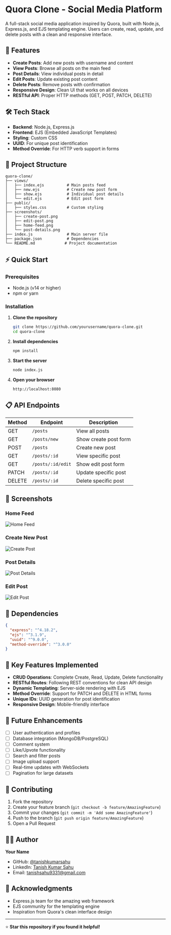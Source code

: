 # Quora Clone - Social Media Platform

A full-stack social media application inspired by Quora, built with Node.js, Express.js, and EJS templating engine. Users can create, read, update, and delete posts with a clean and responsive interface.

## 🚀 Features

- **Create Posts**: Add new posts with username and content
- **View Posts**: Browse all posts on the main feed
- **Post Details**: View individual posts in detail
- **Edit Posts**: Update existing post content
- **Delete Posts**: Remove posts with confirmation
- **Responsive Design**: Clean UI that works on all devices
- **RESTful API**: Proper HTTP methods (GET, POST, PATCH, DELETE)

## 🛠️ Tech Stack

- **Backend**: Node.js, Express.js
- **Frontend**: EJS (Embedded JavaScript Templates)
- **Styling**: Custom CSS
- **UUID**: For unique post identification
- **Method Override**: For HTTP verb support in forms

## 📁 Project Structure

```
quora-clone/
├── views/
│   ├── index.ejs          # Main posts feed
│   ├── new.ejs            # Create new post form 
│   ├── show.ejs           # Individual post details 
│   └── edit.ejs           # Edit post form 
├── public/
│   ├── styles.css         # Custom styling
├── screenshots/
│   ├── create-post.png
│   ├── edit-post.png
│   ├── home-feed.png
│   └── post-details.png
├── index.js               # Main server file
├── package.json           # Dependencies
└── README.md             # Project documentation

```

## ⚡ Quick Start

### Prerequisites
- Node.js (v14 or higher)
- npm or yarn

### Installation

1. **Clone the repository**
   ```bash
   git clone https://github.com/yourusername/quora-clone.git
   cd quora-clone
   ```

2. **Install dependencies**
   ```bash
   npm install
   ```

3. **Start the server**
   ```bash
   node index.js
   ```

4. **Open your browser**
   ```
   http://localhost:8080
   ```

## 📋 API Endpoints

| Method | Endpoint | Description |
|--------|----------|-------------|
| GET | `/posts` | View all posts |
| GET | `/posts/new` | Show create post form |
| POST | `/posts` | Create new post |
| GET | `/posts/:id` | View specific post |
| GET | `/posts/:id/edit` | Show edit post form |
| PATCH | `/posts/:id` | Update specific post |
| DELETE | `/posts/:id` | Delete specific post |

## 🎨 Screenshots

### Home Feed
![Home Feed](screenshots/home-feed.png)

### Create New Post
![Create Post](screenshots/create-post.png)

### Post Details
![Post Details](screenshots/post-details.png)

### Edit Post
![Edit Post](screenshots/edit-post.png)

## 🔧 Dependencies

```json
{
  "express": "^4.18.2",
  "ejs": "^3.1.9",
  "uuid": "^9.0.0",
  "method-override": "^3.0.0"
}
```

## 🌟 Key Features Implemented

- **CRUD Operations**: Complete Create, Read, Update, Delete functionality
- **RESTful Routes**: Following REST conventions for clean API design
- **Dynamic Templating**: Server-side rendering with EJS
- **Method Override**: Support for PATCH and DELETE in HTML forms
- **Unique IDs**: UUID generation for post identification
- **Responsive Design**: Mobile-friendly interface

## 🚀 Future Enhancements

- [ ] User authentication and profiles
- [ ] Database integration (MongoDB/PostgreSQL)
- [ ] Comment system
- [ ] Like/Upvote functionality
- [ ] Search and filter posts
- [ ] Image upload support
- [ ] Real-time updates with WebSockets
- [ ] Pagination for large datasets

## 🤝 Contributing

1. Fork the repository
2. Create your feature branch (`git checkout -b feature/AmazingFeature`)
3. Commit your changes (`git commit -m 'Add some AmazingFeature'`)
4. Push to the branch (`git push origin feature/AmazingFeature`)
5. Open a Pull Request


## 👨‍💻 Author

**Your Name**
- GitHub: [@tanishkumarsahu](https://github.com/tanishkumarsahu)
- LinkedIn: [Tanish Kumar Sahu](https://www.linkedin.com/in/tanishkumarsahu/)
- Email: tanishsahu9331@gmail.com

## 🙏 Acknowledgments

- Express.js team for the amazing web framework
- EJS community for the templating engine
- Inspiration from Quora's clean interface design

---

⭐ **Star this repository if you found it helpful!**
